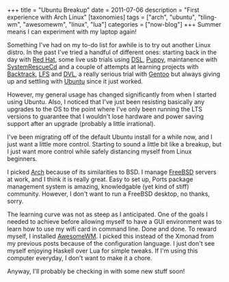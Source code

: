 +++
title = "Ubuntu Breakup"
date = 2011-07-06
description = "First experience with Arch Linux"
[taxonomies]
tags = ["arch", "ubuntu", "tiling-wm", "awesomewm", "linux", "lua"]
categories = ["now-blog"]
+++
Summer means I can experiment with my laptop again!

Something I've had on my to-do list for awhile is to try out another Linux distro. In the past I've tried a handful of different ones: starting back in the day with [Red Hat][redhat-linux], some live usb trials using [DSL][damn-small-linux], [Puppy][puppy-linux], maintanence with [SystemRescueCd][sysrescue] and a couple of attempts at learning projects with [Backtrack][backtrack-linux], [LFS][linux-from-scratch] and [DVL][damn-vulnerable-linux], a really serious trial with [Gentoo][gentoo] but always giving up and settling with [Ubuntu][ubuntu] since it just worked.

However, my general usage has changed significantly from when I started using Ubuntu. Also, I noticed that I've just been resisting basically any upgrades to the OS to the point where I've only been running the LTS versions to guarantee that I wouldn't lose hardware and power saving support after an upgrade (probably a little irrational).

I've been migrating off of the default Ubuntu install for a while now, and I just want a little more control. Starting to sound a little bit like a breakup, but I just want more control while safely distancing myself from Linux beginners.

I picked [Arch][arch-linux] because of its similarities to BSD. I manage [FreeBSD][freebsd] servers at work, and I think it is really great. Easy to set up, Ports package management system is amazing, knowledgable (yet kind of stiff) community. However, I don't want to run a FreeBSD desktop, no thanks, sorry.

The learning curve was not as steep as I anticipated. One of the goals I needed to achieve before allowing myself to have a GUI environment was to learn how to use my wifi card in command line. Done and done. To reward myself, I installed [AwesomeWM][awesome-wm]. I picked this instead of the Xmonad from my previous posts because of the configuration language. I just don't see myself enjoying Haskell over Lua for simple tweaks. If I'm using this computer everyday, I don't want to make it a chore.

Anyway, I'll probably be checking in with some new stuff soon!

[redhat-linux]: http://www.redhat.com
[damn-small-linux]: http://www.damnsmalllinux.org
[puppy-linux]: http://www.puppylinux.org
[sysrescue]: http://www.sysresccd.org/Main_Page
[backtrack-linux]: http://www.backtrack-linux.org
[linux-from-scratch]: http://www.linuxfromscratch.org
[damn-vulnerable-linux]: http://www.damnvulnerablelinux.org
[gentoo]: http://www.gentoo.org
[ubuntu]: http://www.ubuntu.com
[arch-linux]: http://archlinux.org
[freebsd]: http://www.freebsd.org
[awesome-wm]: http://awesome.naquadah.org
